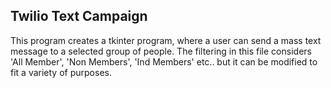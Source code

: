 ## Twilio Text Campaign
This program creates a tkinter program, where a user can send a mass text message to a selected
group of people. The filtering in this file considers 'All Member', 'Non Members', 'Ind Members'
etc.. but it can be modified to fit a variety of purposes.

